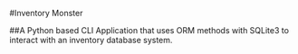 #Inventory Monster

##A Python based CLI Application that uses ORM methods with SQLite3 to interact with an inventory database system.